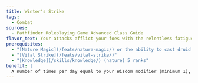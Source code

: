 ```yaml
---
title: Winter's Strike
tags:
  - Combat
sources:
  - Pathfinder Roleplaying Game Advanced Class Guide
flavor_text: Your attacks afflict your foes with the relentless fatigue of a winter storm.
prerequisites:
  - "[Nature Magic](/feats/nature-magic/) or the ability to cast druid or ranger spells"
  - "[Vital Strike](/feats/vital-strike/)"
  - "[Knowledge](/skills/knowledge/) (nature) 5 ranks"
benefit: |
  A number of times per day equal to your Wisdom modifier (minimum 1), when you use [Vital Strike](/feats/vital-strike/) (or [Improved Vital Strike](/feats/improved-vital-strike/) or [Greater Vital Strike](/feats/greater-vital-strike/)), your strike saps the strength of your opponent. The creature hit must succeed at a Fortitude save (DC = 10 + 1/2 your character level + your Wisdom modifier) or become fatigued for a number of rounds equal to your Wisdom modifier (minimum 1). You can choose to use this ability as a free action after you hit the target with the attack. This is a supernatural ability.
---
```


